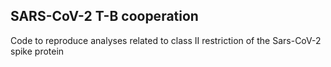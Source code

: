 ## SARS-CoV-2 T-B cooperation 

Code to reproduce analyses related to class II restriction of the Sars-CoV-2 spike protein
